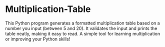 # Multiplication-Table
This Python program generates a formatted multiplication table based on a number you input (between 5 and 20). It validates the input and prints the table neatly, making it easy to read. A simple tool for learning multiplication or improving your Python skills!


